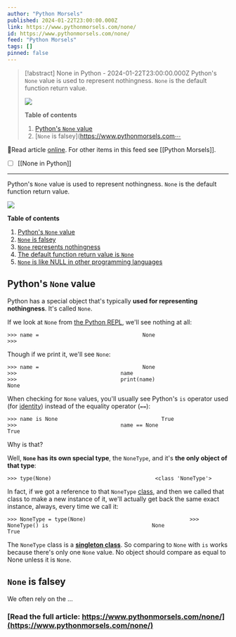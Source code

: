 ```yaml
---
author: "Python Morsels"
published: 2024-01-22T23:00:00.000Z
link: https://www.pythonmorsels.com/none/
id: https://www.pythonmorsels.com/none/
feed: "Python Morsels"
tags: []
pinned: false
---
```

> [!abstract] None in Python - 2024-01-22T23:00:00.000Z
> Python's `None` value is used to represent nothingness. `None` is the default function return value.
> 
> ![](https://i.vimeocdn.com/filter/overlay?src0=https%3A%2F%2Fi.vimeocdn.com%2Fvideo%2F1757373892-970b540ce5ca85a45c973bc7b3009662cff0ca6fdcf6d5554cc64c3f6e0978ea-d_1920x1080&src1=http%3A%2F%2Ff.vimeocdn.com%2Fp%2Fimages%2Fcrawler_play.png)
> 
> **Table of contents**
> 
> 1. [Python's `None` value](https://www.pythonmorsels.com/none/#pythons-none-value)
> 2. [`None` is falsey](https://www.pythonmorsels.com⋯

🔗Read article [online](https://www.pythonmorsels.com/none/). For other items in this feed see [[Python Morsels]].

- [ ] [[None in Python]]
- - -
Python's `None` value is used to represent nothingness. `None` is the default function return value.

![](https://i.vimeocdn.com/filter/overlay?src0=https%3A%2F%2Fi.vimeocdn.com%2Fvideo%2F1757373892-970b540ce5ca85a45c973bc7b3009662cff0ca6fdcf6d5554cc64c3f6e0978ea-d_1920x1080&src1=http%3A%2F%2Ff.vimeocdn.com%2Fp%2Fimages%2Fcrawler_play.png)

**Table of contents**

1. [Python's `None` value](https://www.pythonmorsels.com/none/#pythons-none-value)
2. [`None` is falsey](https://www.pythonmorsels.com/none/#none-is-falsey)
3. [`None` represents nothingness](https://www.pythonmorsels.com/none/#none-represents-nothingness)
4. [The default function return value is `None`](https://www.pythonmorsels.com/none/#the-default-function-return-value-is-none)
5. [`None` is like NULL in other programming languages](https://www.pythonmorsels.com/none/#none-is-like-null-in-other-programming-languages)

## Python's `None` value

Python has a special object that's typically **used for representing nothingness**. It's called `None`.

If we look at `None` from [the Python REPL](https://www.pythonmorsels.com/using-the-python-repl/), we'll see nothing at all:

`>>> name =                                 None                                 >>>`
                                

Though if we print it, we'll see `None`:

`>>> name =                                 None                                 >>>                                 name                                 >>>                                 print(name)                                 None`
                                

When checking for `None` values, you'll usually see Python's `is` operator used (for [identity](https://www.pythonmorsels.com/equality-vs-identity/)) instead of the equality operator (`==`):

`>>> name is None                                 True                                 >>>                                 name == None                                 True`
                                

Why is that?

Well, **`None` has its own special type**, the `NoneType`, and it's **the only object of that type**:

`>>> type(None)                                 <class 'NoneType'>`
                                

In fact, if we got a reference to that `NoneType` [class](https://www.pythonmorsels.com/classes-are-everywhere/), and then we called that class to make a new instance of it, we'll actually get back the same exact instance, always, every time we call it:

`>>> NoneType = type(None)                                 >>>                                 NoneType() is                                 None                                 True`
                                

The `NoneType` class is a **[singleton class](https://www.pythonmorsels.com/making-singletons/)**. So comparing to `None` with `is` works because there's only one `None` value. No object should compare as equal to None unless it is `None`.

## `None` is falsey

We often rely on the …

### [Read the full article: https://www.pythonmorsels.com/none/](https://www.pythonmorsels.com/none/)
